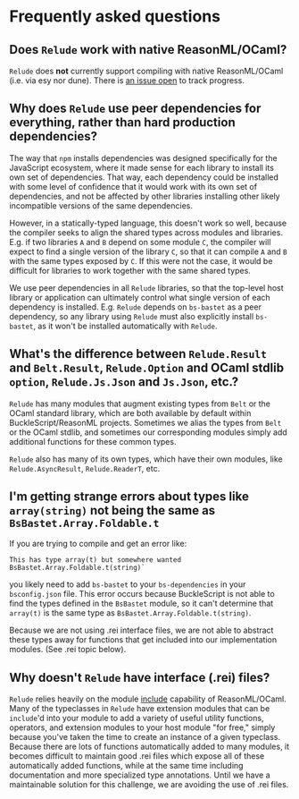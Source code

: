# Frequently asked questions

## Does `Relude` work with native ReasonML/OCaml?

`Relude` does **not** currently support compiling with native ReasonML/OCaml (i.e. via esy nor dune). There is [an issue open](https://github.com/reazen/relude/issues/133) to track progress.

## Why does `Relude` use peer dependencies for everything, rather than hard production dependencies?

The way that `npm` installs dependencies was designed specifically for the JavaScript ecosystem,
where it made sense for each library to install its own set of dependencies.  That way, each dependency could be installed with some level of confidence that it would work with its own set of dependencies, and not be affected by other libraries installing other likely incompatible versions of the same dependencies.

However, in a statically-typed language, this doesn't work so well, because the compiler seeks to align the shared types across modules and libraries.  E.g. if two libraries `A` and `B` depend on some module `C`, the compiler will expect to find a single version of the library `C`, so that it can compile `A` and `B` with the same types exposed by `C`.  If this were not the case, it would be difficult for libraries to work together with the same shared types.

We use peer dependencies in all `Relude` libraries, so that the top-level host library or application can ultimately control what single version of each dependency is installed.  E.g. `Relude` depends on `bs-bastet` as a peer dependency, so any library using `Relude` must also explicitly install `bs-bastet`, as it won't be installed automatically with `Relude`.

## What's the difference between `Relude.Result` and `Belt.Result`, `Relude.Option` and OCaml stdlib `option`, `Relude.Js.Json` and `Js.Json`, etc.?

`Relude` has many modules that augment existing types from `Belt` or the OCaml standard library, which are both available by default within BuckleScript/ReasonML projects.  Sometimes we alias the types from `Belt` or the OCaml stdlib, and sometimes our corresponding modules simply add additional functions for these common types.

`Relude` also has many of its own types, which have their own modules, like `Relude.AsyncResult`, `Relude.ReaderT`, etc.

## I'm getting strange errors about types like `array(string)` not being the same as `BsBastet.Array.Foldable.t`

If you are trying to compile and get an error like:

```reasonml
This has type array(t) but somewhere wanted BsBastet.Array.Foldable.t(string)`
```

you likely need to add `bs-bastet` to your `bs-dependencies` in your `bsconfig.json` file.  This error occurs because BuckleScript is not able to find the types defined in the `BsBastet` module, so it can't determine that `array(t)` is the same type as `BsBastet.Array.Foldable.t(string)`.

Because we are not using .rei interface files, we are not able to abstract these types away for functions that get included into our implementation modules.  (See .rei topic below).

## Why doesn't `Relude` have interface (.rei) files?

`Relude` relies heavily on the module [include](https://reasonml.github.io/docs/en/module#extending-modules) capability of ReasonML/OCaml.  Many of the typeclasses in `Relude` have extension modules that can be `include`'d into your module to add a variety of useful utility functions, operators, and extension modules to your host module "for free," simply because you've taken the time to create an instance of a given typeclass.  Because there are lots of functions automatically added to many modules, it becomes difficult to maintain good .rei files which expose all of these automatically added functions, while at the same time including documentation and more specialized type annotations.  Until we have a maintainable solution for this challenge, we are avoiding the use of .rei files.
